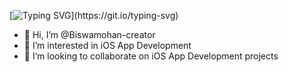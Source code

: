 [![Typing SVG](https://readme-typing-svg.demolab.com?font=Fira+Code&pause=1000&width=435&lines=print(%22Hello+World!%22);printf(%22Hello+World!%22);System.out.print(%22Hello+World!%22))](https://git.io/typing-svg)


- 👋 Hi, I’m @Biswamohan-creator
- 👀 I’m interested in iOS App Development
- 🏢 I’m looking to collaborate on iOS App Development projects

<!---
Biswamohan-creator/Biswamohan-creator is a ✨ special ✨ repository because its `README.md` (this file) appears on your GitHub profile.
You can click the Preview link to take a look at your changes.
--->
